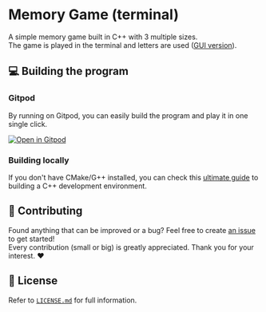 # Memory Game (terminal)

A simple memory game built in C++ with 3 multiple sizes.\
The game is played in the terminal and letters are used ([GUI version](https://github.com/Panquesito7/memory-game)).

## 💻 Building the program

### Gitpod

By running on Gitpod, you can easily build the program and play it in one single click.

[![Open in Gitpod](https://gitpod.io/button/open-in-gitpod.svg)](https://gitpod.io/#https://github.com/Panquesito7/terminal-memory_game)

### Building locally

If you don't have CMake/G++ installed, you can check this [ultimate guide](https://github.com/devstrons/heloworld/blob/main/lang/cpp.md) to building a C++ development environment.

## 🚀 Contributing

Found anything that can be improved or a bug? Feel free to create [an issue](https://github.com/Panquesito7/terminal-memory_game/issues/new/choose) to get started!\
Every contribution (small or big) is greatly appreciated. Thank you for your interest. ❤️

## 📝 License

Refer to [`LICENSE.md`](LICENSE.md) for full information.
